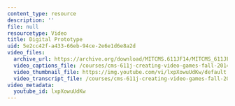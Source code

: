 ```yaml
---
content_type: resource
description: ''
file: null
resourcetype: Video
title: Digital Prototype
uid: 5e2cc42f-a433-66eb-94ce-2e6e1d6e8a2d
video_files:
  archive_url: https://archive.org/download/MITCMS.611JF14/MITCMS_611JF14_HelloWaves_300k.mp4
  video_captions_file: /courses/cms-611j-creating-video-games-fall-2014/014cf8f455bb5582972b91291ee58ad6_lxpXowuUdKw.vtt
  video_thumbnail_file: https://img.youtube.com/vi/lxpXowuUdKw/default.jpg
  video_transcript_file: /courses/cms-611j-creating-video-games-fall-2014/b5ded2fc66f6d36d491c4f6222b220b0_lxpXowuUdKw.pdf
video_metadata:
  youtube_id: lxpXowuUdKw
---
```

